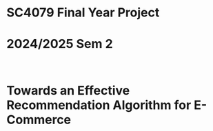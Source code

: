 # SC4079 Final Year Project
# 2024/2025 Sem 2
<br>

# Towards an Effective Recommendation Algorithm for E-Commerce
